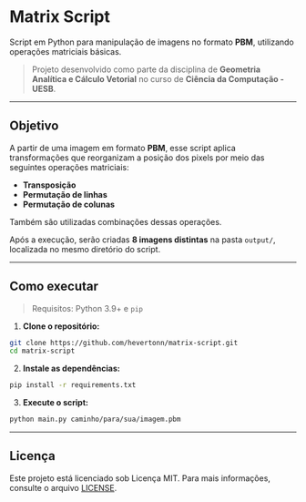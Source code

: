 # Matrix Script

Script em Python para manipulação de imagens no formato **PBM**, utilizando operações matriciais básicas.

> Projeto desenvolvido como parte da disciplina de **Geometria Analítica e Cálculo Vetorial** no curso de **Ciência da Computação - UESB**.

---

## Objetivo

A partir de uma imagem em formato **PBM**, esse script aplica transformações que reorganizam a posição dos pixels por meio das seguintes operações matriciais:

- **Transposição**
- **Permutação de linhas**
- **Permutação de colunas**

Também são utilizadas combinações dessas operações.

Após a execução, serão criadas **8 imagens distintas** na pasta `output/`, localizada no mesmo diretório do script.

---

## Como executar

> Requisitos: Python 3.9+ e `pip`

1. **Clone o repositório:**
``` bash
git clone https://github.com/hevertonn/matrix-script.git
cd matrix-script
```

2. **Instale as dependências:**
``` bash
pip install -r requirements.txt
```

3. **Execute o script:**
``` bash
python main.py caminho/para/sua/imagem.pbm
```

---

## Licença
Este projeto está licenciado sob Licença MIT. Para mais informações, consulte o arquivo [LICENSE](LICENSE).
